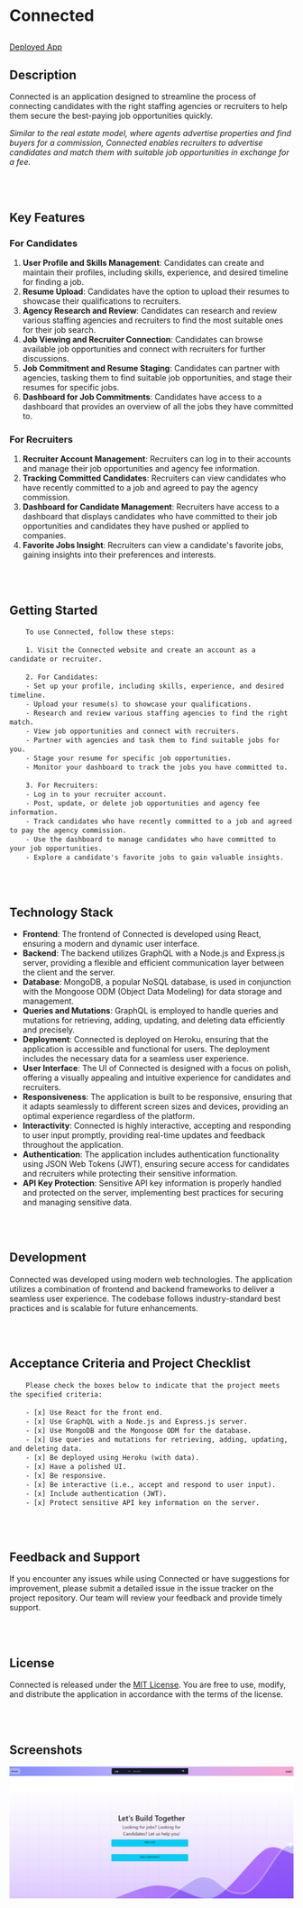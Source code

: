 # Connected
##

[Deployed App](https://connected-g7.herokuapp.com/)


## Description
Connected is an application designed to streamline the process of connecting candidates with the right staffing agencies or recruiters to help them secure the best-paying job opportunities quickly. 

*Similar to the real estate model, where agents advertise properties and find buyers for a commission, Connected enables recruiters to advertise candidates and match them with suitable job opportunities in exchange for a fee.*

<br>
<br>

## Key Features

### For Candidates

1. **User Profile and Skills Management**: Candidates can create and maintain their profiles, including skills, experience, and desired timeline for finding a job.
2. **Resume Upload**: Candidates have the option to upload their resumes to showcase their qualifications to recruiters.
3. **Agency Research and Review**: Candidates can research and review various staffing agencies and recruiters to find the most suitable ones for their job search.
4. **Job Viewing and Recruiter Connection**: Candidates can browse available job opportunities and connect with recruiters for further discussions.
5. **Job Commitment and Resume Staging**: Candidates can partner with agencies, tasking them to find suitable job opportunities, and stage their resumes for specific jobs.
6. **Dashboard for Job Commitments**: Candidates have access to a dashboard that provides an overview of all the jobs they have committed to.

### For Recruiters

1. **Recruiter Account Management**: Recruiters can log in to their accounts and manage their job opportunities and agency fee information.
2. **Tracking Committed Candidates**: Recruiters can view candidates who have recently committed to a job and agreed to pay the agency commission.
3. **Dashboard for Candidate Management**: Recruiters have access to a dashboard that displays candidates who have committed to their job opportunities and candidates they have pushed or applied to companies.
4. **Favorite Jobs Insight**: Recruiters can view a candidate's favorite jobs, gaining insights into their preferences and interests.

<br>
<br>

## Getting Started

        To use Connected, follow these steps:

        1. Visit the Connected website and create an account as a candidate or recruiter.

        2. For Candidates:
        - Set up your profile, including skills, experience, and desired timeline.
        - Upload your resume(s) to showcase your qualifications.
        - Research and review various staffing agencies to find the right match.
        - View job opportunities and connect with recruiters.
        - Partner with agencies and task them to find suitable jobs for you.
        - Stage your resume for specific job opportunities.
        - Monitor your dashboard to track the jobs you have committed to.

        3. For Recruiters:
        - Log in to your recruiter account.
        - Post, update, or delete job opportunities and agency fee information.
        - Track candidates who have recently committed to a job and agreed to pay the agency commission.
        - Use the dashboard to manage candidates who have committed to your job opportunities.
        - Explore a candidate's favorite jobs to gain valuable insights.

<br>
<br>

## Technology Stack

- **Frontend**: The frontend of Connected is developed using React, ensuring a modern and dynamic user interface.
- **Backend**: The backend utilizes GraphQL with a Node.js and Express.js server, providing a flexible and efficient communication layer between the client and the server.
- **Database**: MongoDB, a popular NoSQL database, is used in conjunction with the Mongoose ODM (Object Data Modeling) for data storage and management.
- **Queries and Mutations**: GraphQL is employed to handle queries and mutations for retrieving, adding, updating, and deleting data efficiently and precisely.
- **Deployment**: Connected is deployed on Heroku, ensuring that the application is accessible and functional for users. The deployment includes the necessary data for a seamless user experience.
- **User Interface**: The UI of Connected is designed with a focus on polish, offering a visually appealing and intuitive experience for candidates and recruiters.
- **Responsiveness**: The application is built to be responsive, ensuring that it adapts seamlessly to different screen sizes and devices, providing an optimal experience regardless of the platform.
- **Interactivity**: Connected is highly interactive, accepting and responding to user input promptly, providing real-time updates and feedback throughout the application.
- **Authentication**: The application includes authentication functionality using JSON Web Tokens (JWT), ensuring secure access for candidates and recruiters while protecting their sensitive information.
- **API Key Protection**: Sensitive API key information is properly handled and protected on the server, implementing best practices for securing and managing sensitive data.

<br>
<br>

## Development

Connected was developed using modern web technologies. The application utilizes a combination of frontend and backend frameworks to deliver a seamless user experience. The codebase follows industry-standard best practices and is scalable for future enhancements.

<br>
<br>

## Acceptance Criteria and Project Checklist 

        Please check the boxes below to indicate that the project meets the specified criteria:

        - [x] Use React for the front end.
        - [x] Use GraphQL with a Node.js and Express.js server.
        - [x] Use MongoDB and the Mongoose ODM for the database.
        - [x] Use queries and mutations for retrieving, adding, updating, and deleting data.
        - [x] Be deployed using Heroku (with data).
        - [x] Have a polished UI.
        - [x] Be responsive.
        - [x] Be interactive (i.e., accept and respond to user input).
        - [x] Include authentication (JWT).
        - [x] Protect sensitive API key information on the server.


<br>
<br>

## Feedback and Support

If you encounter any issues while using Connected or have suggestions for improvement, please submit a detailed issue in the issue tracker on the project repository. Our team will review your feedback and provide timely support.

<br>
<br>

## License

Connected is released under the [MIT License](LICENSE). You are free to use, modify, and distribute the application in accordance with the terms of the license.

<br>
<br>

## Screenshots
![screenshot](./client/src/images/ss-home.png)
